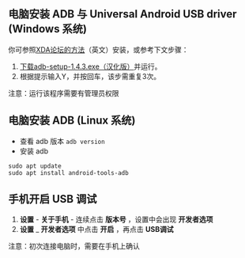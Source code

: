 ## 电脑安装 ADB 与 Universal Android USB driver (Windows 系统)
你可参照[XDA论坛的方法](http://forum.xda-developers.com/showthread.php?p=48915118#post48915118)（英文）安装，或参考下文步骤：

1. [下载adb-setup-1.4.3.exe（汉化版）](https://github.com/Jiangyiqun/android_background_ignore/raw/master/adb_installer/adb-setup-1.4.3.exe)并运行。
2. 根据提示输入Y，并按回车，该步需重复3次。

注意：运行该程序需要有管理员权限

## 电脑安装 ADB (Linux 系统)

- 查看 adb 版本 `adb version`
- 安装 adb

```shell script
sudo apt update
sudo apt install android-tools-adb
```

## 手机开启 USB 调试

1. **设置** - **关于手机**  - 连续点击 **版本号** ，设置中会出现  **开发者选项**
2. **设置** _  **开发者选项** 中点击  **开启** ，再点击 **USB调试**

注意：初次连接电脑时，需要在手机上确认


